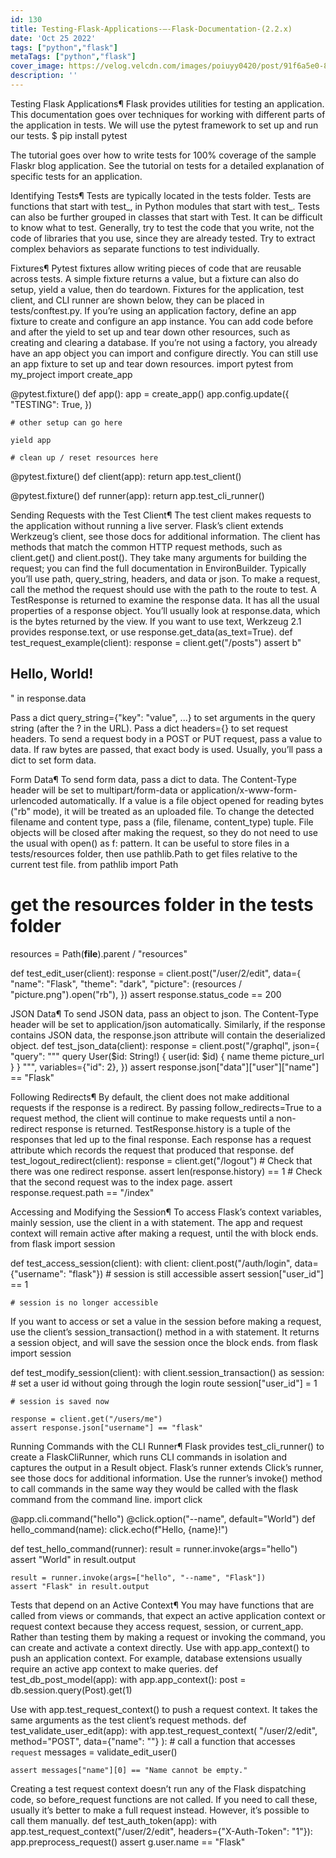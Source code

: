 ```yaml
---
id: 130
title: Testing-Flask-Applications-—-Flask-Documentation-(2.2.x)
date: 'Oct 25 2022'
tags: ["python","flask"]
metaTags: ["python","flask"]
cover_image: https://velog.velcdn.com/images/poiuyy0420/post/91f6a5e0-8aae-43f5-b2f0-d683d877ff69/flask.png
description: ''
---
```



            
  
Testing Flask Applications¶
Flask provides utilities for testing an application. This documentation
goes over techniques for working with different parts of the application
in tests.
We will use the pytest framework to set up and run our tests.
$ pip install pytest


The tutorial goes over how to write tests for
100% coverage of the sample Flaskr blog application. See
the tutorial on tests for a detailed
explanation of specific tests for an application.

Identifying Tests¶
Tests are typically located in the tests folder. Tests are functions
that start with test_, in Python modules that start with test_.
Tests can also be further grouped in classes that start with Test.
It can be difficult to know what to test. Generally, try to test the
code that you write, not the code of libraries that you use, since they
are already tested. Try to extract complex behaviors as separate
functions to test individually.


Fixtures¶
Pytest fixtures allow writing pieces of code that are reusable across
tests. A simple fixture returns a value, but a fixture can also do
setup, yield a value, then do teardown. Fixtures for the application,
test client, and CLI runner are shown below, they can be placed in
tests/conftest.py.
If you’re using an
application factory, define an app
fixture to create and configure an app instance. You can add code before
and after the yield to set up and tear down other resources, such as
creating and clearing a database.
If you’re not using a factory, you already have an app object you can
import and configure directly. You can still use an app fixture to
set up and tear down resources.
import pytest
from my_project import create_app

@pytest.fixture()
def app():
    app = create_app()
    app.config.update({
        "TESTING": True,
    })

    # other setup can go here

    yield app

    # clean up / reset resources here


@pytest.fixture()
def client(app):
    return app.test_client()


@pytest.fixture()
def runner(app):
    return app.test_cli_runner()




Sending Requests with the Test Client¶
The test client makes requests to the application without running a live
server. Flask’s client extends
Werkzeug’s client, see those docs for additional
information.
The client has methods that match the common HTTP request methods,
such as client.get() and client.post(). They take many arguments
for building the request; you can find the full documentation in
EnvironBuilder. Typically you’ll use path,
query_string, headers, and data or json.
To make a request, call the method the request should use with the path
to the route to test. A TestResponse is returned
to examine the response data. It has all the usual properties of a
response object. You’ll usually look at response.data, which is the
bytes returned by the view. If you want to use text, Werkzeug 2.1
provides response.text, or use response.get_data(as_text=True).
def test_request_example(client):
    response = client.get("/posts")
    assert b"<h2>Hello, World!</h2>" in response.data


Pass a dict query_string={"key": "value", ...} to set arguments in
the query string (after the ? in the URL). Pass a dict
headers={} to set request headers.
To send a request body in a POST or PUT request, pass a value to
data. If raw bytes are passed, that exact body is used. Usually,
you’ll pass a dict to set form data.

Form Data¶
To send form data, pass a dict to data. The Content-Type header
will be set to multipart/form-data or
application/x-www-form-urlencoded automatically.
If a value is a file object opened for reading bytes ("rb" mode), it
will be treated as an uploaded file. To change the detected filename and
content type, pass a (file, filename, content_type) tuple. File
objects will be closed after making the request, so they do not need to
use the usual with open() as f: pattern.
It can be useful to store files in a tests/resources folder, then
use pathlib.Path to get files relative to the current test file.
from pathlib import Path

# get the resources folder in the tests folder
resources = Path(__file__).parent / "resources"

def test_edit_user(client):
    response = client.post("/user/2/edit", data={
        "name": "Flask",
        "theme": "dark",
        "picture": (resources / "picture.png").open("rb"),
    })
    assert response.status_code == 200




JSON Data¶
To send JSON data, pass an object to json. The Content-Type
header will be set to application/json automatically.
Similarly, if the response contains JSON data, the response.json
attribute will contain the deserialized object.
def test_json_data(client):
    response = client.post("/graphql", json={
        "query": """
            query User($id: String!) {
                user(id: $id) {
                    name
                    theme
                    picture_url
                }
            }
        """,
        variables={"id": 2},
    })
    assert response.json["data"]["user"]["name"] == "Flask"





Following Redirects¶
By default, the client does not make additional requests if the response
is a redirect. By passing follow_redirects=True to a request method,
the client will continue to make requests until a non-redirect response
is returned.
TestResponse.history is
a tuple of the responses that led up to the final response. Each
response has a request attribute
which records the request that produced that response.
def test_logout_redirect(client):
    response = client.get("/logout")
    # Check that there was one redirect response.
    assert len(response.history) == 1
    # Check that the second request was to the index page.
    assert response.request.path == "/index"




Accessing and Modifying the Session¶
To access Flask’s context variables, mainly
session, use the client in a with statement.
The app and request context will remain active after making a request,
until the with block ends.
from flask import session

def test_access_session(client):
    with client:
        client.post("/auth/login", data={"username": "flask"})
        # session is still accessible
        assert session["user_id"] == 1

    # session is no longer accessible


If you want to access or set a value in the session before making a
request, use the client’s
session_transaction() method in a
with statement. It returns a session object, and will save the
session once the block ends.
from flask import session

def test_modify_session(client):
    with client.session_transaction() as session:
        # set a user id without going through the login route
        session["user_id"] = 1

    # session is saved now

    response = client.get("/users/me")
    assert response.json["username"] == "flask"




Running Commands with the CLI Runner¶
Flask provides test_cli_runner() to create a
FlaskCliRunner, which runs CLI commands in
isolation and captures the output in a Result
object. Flask’s runner extends Click’s runner,
see those docs for additional information.
Use the runner’s invoke() method to
call commands in the same way they would be called with the flask
command from the command line.
import click

@app.cli.command("hello")
@click.option("--name", default="World")
def hello_command(name):
    click.echo(f"Hello, {name}!")

def test_hello_command(runner):
    result = runner.invoke(args="hello")
    assert "World" in result.output

    result = runner.invoke(args=["hello", "--name", "Flask"])
    assert "Flask" in result.output




Tests that depend on an Active Context¶
You may have functions that are called from views or commands, that
expect an active application context or
request context because they access request,
session, or current_app. Rather than testing them by making a
request or invoking the command, you can create and activate a context
directly.
Use with app.app_context() to push an application context. For
example, database extensions usually require an active app context to
make queries.
def test_db_post_model(app):
    with app.app_context():
        post = db.session.query(Post).get(1)


Use with app.test_request_context() to push a request context. It
takes the same arguments as the test client’s request methods.
def test_validate_user_edit(app):
    with app.test_request_context(
        "/user/2/edit", method="POST", data={"name": ""}
    ):
        # call a function that accesses `request`
        messages = validate_edit_user()

    assert messages["name"][0] == "Name cannot be empty."


Creating a test request context doesn’t run any of the Flask dispatching
code, so before_request functions are not called. If you need to
call these, usually it’s better to make a full request instead. However,
it’s possible to call them manually.
def test_auth_token(app):
    with app.test_request_context("/user/2/edit", headers={"X-Auth-Token": "1"}):
        app.preprocess_request()
        assert g.user.name == "Flask"






            
          

